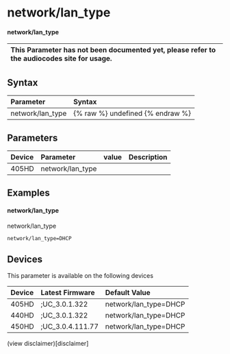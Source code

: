 ﻿---
description: network/lan_type
search:
    keywords: ['network','lan_type']
---

# network/lan_type

#### network/lan_type


| This Parameter has not been documented yet, please refer to the audiocodes site for usage.  |
| :--- |

## Syntax
| Parameter | Syntax |
| :--- | :--- |
|network/lan_type | {% raw %} undefined {% endraw %} |

## Parameters
|Device|Parameter|value|Description|
|:---|:---|:---|:---|
| 405HD | network/lan_type |  |  |

## Examples
#### network/lan_type

network/lan_type

```
network/lan_type=DHCP
```

## Devices
This parameter is available on the following devices

| Device | Latest Firmware | Default Value |
|:---|:---|:---|
| 405HD | ;UC_3.0.1.322 | network/lan_type=DHCP 
| 440HD | ;UC_3.0.1.322 | network/lan_type=DHCP 
| 450HD | ;UC_3.0.4.111.77 | network/lan_type=DHCP 

(view disclaimer)[disclaimer]

